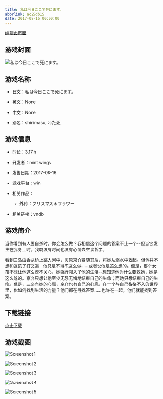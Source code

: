 ```yaml
---
title: 私は今日ここで死にます。
abbrlink: ac25db15
date: 2017-08-16 00:00:00
---
```

[编辑此页面](https://github.com/ACG-3/ADV3-source/blob/main/source/_posts/%E7%A7%81%E3%81%AF%E4%BB%8A%E6%97%A5%E3%81%93%E3%81%93%E3%81%A7%E6%AD%BB%E3%81%AB%E3%81%BE%E3%81%99%E3%80%82.md)

## 游戏封面

![私は今日ここで死にます。](https://pan.timero.xyz/d/onedrive/img_lib_001/%E7%A7%81%E3%81%AF%E4%BB%8A%E6%97%A5%E3%81%93%E3%81%93%E3%81%A7%E6%AD%BB%E3%81%AB%E3%81%BE%E3%81%99%E3%80%82_cover.avif)


## 游戏名称

- 日文：私は今日ここで死にます。
- 英文：None
- 中文：None

- 别名：shinimasu, わた死


## 游戏信息

- 时长：3.17 h
- 开发者：mint wings
- 发售日期：2017-08-16
- 游戏平台：win
- 相关作品：
   - 外传：クリスマス＊フラワー

- 相关链接：[vndb](https://vndb.org/v21768)


## 游戏简介

当你看到有人要自杀时，你会怎么做？我相信这个问题的答案不止一个--但当它发生在我身上时，我既没有时间也没有心情去空谈哲学。

看到三岛由香从桥上跳入河中，灰原京介紧随其后，将她从溺水中救起。但他并不想和这孩子打交道--他只是不得不这么做......或者说他是这么想的。但是，那个女孩不想让他这么漠不关心，她强行闯入了他的生活--想知道他为什么要救她，她是这么说的。京介只想让她至少无怨无悔地结束自己的生命；而她只想结束自己的生命。但是，三岛有她的心魔，京介也有自己的心魔。在一个与自己格格不入的世界里，你如何找到生活的力量？他们都在寻找答案......也许在一起，他们就能找到答案。




## 下载链接

[点击下载](https://pan.timero.xyz/onedrive/adv_lib_001/%E7%A7%81%E3%81%AF%E4%BB%8A%E6%97%A5%E3%81%93%E3%81%93%E3%81%A7%E6%AD%BB%E3%81%AB%E3%81%BE%E3%81%99%E3%80%82)


## 游戏截图


![Screenshot 1](https://pan.timero.xyz/d/onedrive/img_lib_001/%E7%A7%81%E3%81%AF%E4%BB%8A%E6%97%A5%E3%81%93%E3%81%93%E3%81%A7%E6%AD%BB%E3%81%AB%E3%81%BE%E3%81%99%E3%80%82_Screenshot_1.avif)

![Screenshot 2](https://pan.timero.xyz/d/onedrive/img_lib_001/%E7%A7%81%E3%81%AF%E4%BB%8A%E6%97%A5%E3%81%93%E3%81%93%E3%81%A7%E6%AD%BB%E3%81%AB%E3%81%BE%E3%81%99%E3%80%82_Screenshot_2.avif)

![Screenshot 3](https://pan.timero.xyz/d/onedrive/img_lib_001/%E7%A7%81%E3%81%AF%E4%BB%8A%E6%97%A5%E3%81%93%E3%81%93%E3%81%A7%E6%AD%BB%E3%81%AB%E3%81%BE%E3%81%99%E3%80%82_Screenshot_3.avif)

![Screenshot 4](https://pan.timero.xyz/d/onedrive/img_lib_001/%E7%A7%81%E3%81%AF%E4%BB%8A%E6%97%A5%E3%81%93%E3%81%93%E3%81%A7%E6%AD%BB%E3%81%AB%E3%81%BE%E3%81%99%E3%80%82_Screenshot_4.avif)

![Screenshot 5](https://pan.timero.xyz/d/onedrive/img_lib_001/%E7%A7%81%E3%81%AF%E4%BB%8A%E6%97%A5%E3%81%93%E3%81%93%E3%81%A7%E6%AD%BB%E3%81%AB%E3%81%BE%E3%81%99%E3%80%82_Screenshot_5.avif)

